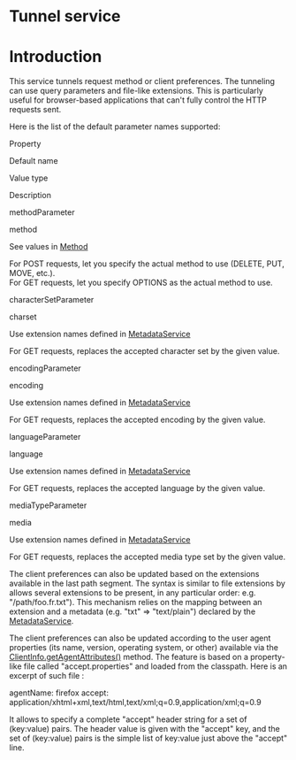 Tunnel service
==============

Introduction
============

This service tunnels request method or client preferences. The tunneling
can use query parameters and file-like extensions. This is particularly
useful for browser-based applications that can't fully control the HTTP
requests sent.

Here is the list of the default parameter names supported:

Property

Default name

Value type

Description

methodParameter

method

See values in
[Method](http://www.restlet.org/documentation/1.1/api/org/restlet/data/Method.html)

For POST requests, let you specify the actual method to use (DELETE,
PUT, MOVE, etc.).\
 For GET requests, let you specify OPTIONS as the actual method to use.

characterSetParameter

charset

Use extension names defined in
[MetadataService](http://www.restlet.org/documentation/1.1/api/org/restlet/service/MetadataService.html)

For GET requests, replaces the accepted character set by the given
value.

encodingParameter

encoding

Use extension names defined in
[MetadataService](http://www.restlet.org/documentation/1.1/api/org/restlet/service/MetadataService.html)

For GET requests, replaces the accepted encoding by the given value.

languageParameter

language

Use extension names defined in
[MetadataService](http://www.restlet.org/documentation/1.1/api/org/restlet/service/MetadataService.html)

For GET requests, replaces the accepted language by the given value.

mediaTypeParameter

media

Use extension names defined in
[MetadataService](http://www.restlet.org/documentation/1.1/api/org/restlet/service/MetadataService.html)

For GET requests, replaces the accepted media type set by the given
value.

The client preferences can also be updated based on the extensions
available in the last path segment. The syntax is similar to file
extensions by allows several extensions to be present, in any particular
order: e.g. "/path/foo.fr.txt"). This mechanism relies on the mapping
between an extension and a metadata (e.g. "txt" =\> "text/plain")
declared by the
[MetadataService](http://www.restlet.org/documentation/1.1/api/org/restlet/service/MetadataService.html).

The client preferences can also be updated according to the user agent
properties (its name, version, operating system, or other) available via
the
[ClientInfo.getAgentAttributes()](http://www.restlet.org/documentation/1.1/api/org/restlet/data/ClientInfo.html#getAgentAttributes%28%29)
method. The feature is based on a property-like file called
"accept.properties" and loaded from the classpath. Here is an excerpt of
such file :

agentName: firefox accept:
application/xhtml+xml,text/html,text/xml;q=0.9,application/xml;q=0.9

It allows to specify a complete "accept" header string for a set of
(key:value) pairs. The header value is given with the "accept" key, and
the set of (key:value) pairs is the simple list of key:value just above
the "accept" line.

